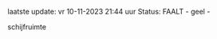 laatste update: 
vr 10-11-2023 21:44   uur 
Status: FAALT - geel - 
<div class="service Y">schijfruimte</div>
